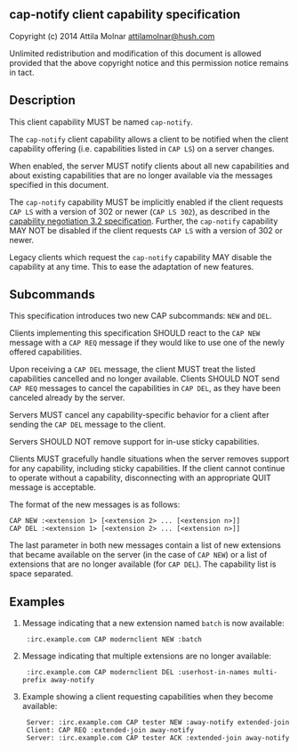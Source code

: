cap-notify client capability specification
------------------------------------------

Copyright (c) 2014 Attila Molnar <attilamolnar@hush.com>

Unlimited redistribution and modification of this document is allowed
provided that the above copyright notice and this permission notice
remains in tact.

## Description

This client capability MUST be named `cap-notify`.

The `cap-notify` client capability allows a client to be notified when
the client capability offering (i.e. capabilities listed in `CAP LS`)
on a server changes.

When enabled, the server MUST notify clients about all new capabilities
and about existing capabilities that are no longer available via the messages
specified in this document.

The `cap-notify` capability MUST be implicitly enabled if the client requests
`CAP LS` with a version of 302 or newer (`CAP LS 302`), as described in the
[capability negotiation 3.2 specification](/specification/capability-negotiation-3.2.md).
Further, the `cap-notify` capability MAY NOT be disabled if the client requests
`CAP LS` with a version of 302 or newer.

Legacy clients which request the `cap-notify` capability MAY disable the
capability at any time.  This to ease the adaptation of new features.

## Subcommands

This specification introduces two new CAP subcommands: `NEW` and `DEL`.

Clients implementing this specification SHOULD react to the `CAP NEW` message
with a `CAP REQ` message if they would like to use one of the newly offered
capabilities.

Upon receiving a `CAP DEL` message, the client MUST treat the listed
capabilities cancelled and no longer available.
Clients SHOULD NOT send `CAP REQ` messages to cancel the capabilities in
`CAP DEL`, as they have been canceled already by the server.

Servers MUST cancel any capability-specific behavior for a client after
sending the `CAP DEL` message to the client.

Servers SHOULD NOT remove support for in-use sticky capabilities.

Clients MUST gracefully handle situations when the server removes support
for any capability, including sticky capabilities. If the client cannot
continue to operate without a capability, disconnecting with an appropriate
QUIT message is acceptable.

The format of the new messages is as follows:

    CAP NEW :<extension 1> [<extension 2> ... [<extension n>]]
    CAP DEL :<extension 1> [<extension 2> ... [<extension n>]]

The last parameter in both new messages contain a list of new
extensions that became available on the server (in the case of `CAP NEW`)
or a list of extensions that are no longer available (for `CAP DEL`).
The capability list is space separated.

## Examples

1. Message indicating that a new extension named `batch` is now available:

	    :irc.example.com CAP modernclient NEW :batch

2. Message indicating that multiple extensions are no longer available:

	    :irc.example.com CAP modernclient DEL :userhost-in-names multi-prefix away-notify

3. Example showing a client requesting capabilities when they become available:

	    Server: :irc.example.com CAP tester NEW :away-notify extended-join
	    Client: CAP REQ :extended-join away-notify
	    Server: :irc.example.com CAP tester ACK :extended-join away-notify
